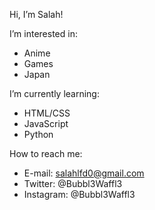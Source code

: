 Hi, I’m Salah!

I’m interested in:
- Anime
- Games
- Japan

I’m currently learning:
- HTML/CSS
- JavaScript
- Python

How to reach me:
- E-mail: salahlfd0@gmail.com
- Twitter: @Bubbl3Waffl3
- Instagram: @Bubbl3Waffl3

<!---
SalahREH/SalahREH is a ✨ special ✨ repository because its `README.md` (this file) appears on your GitHub profile.
You can click the Preview link to take a look at your changes.
---
theme: shibainu
---
--->


